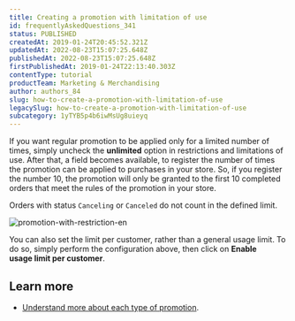 ```yaml
---
title: Creating a promotion with limitation of use
id: frequentlyAskedQuestions_341
status: PUBLISHED
createdAt: 2019-01-24T20:45:52.321Z
updatedAt: 2022-08-23T15:07:25.648Z
publishedAt: 2022-08-23T15:07:25.648Z
firstPublishedAt: 2019-01-24T22:13:40.303Z
contentType: tutorial
productTeam: Marketing & Merchandising
author: authors_84
slug: how-to-create-a-promotion-with-limitation-of-use
legacySlug: how-to-create-a-promotion-with-limitation-of-use
subcategory: 1yTYB5p4b6iwMsUg8uieyq
---
```


If you want regular promotion to be applied only for a limited number of times, simply uncheck the **unlimited** option in restrictions and limitations of use. After that, a field becomes available, to register the number of times the promotion can be applied to purchases in your store. So, if you register the number 10, the promotion will only be granted to the first 10 completed orders that meet the rules of the promotion in your store.

<div class="alert alert-warning">
<p>Orders with status <code>Canceling</code> or <code>Canceled</code> do not count in the defined limit.</p>
</div>

![promotion-with-restriction-en](//images.ctfassets.net/alneenqid6w5/5yz4Gzh3nao86gISu8OsCu/d7a18088185d781c140916bc1bf2299e/Promotion_with_restriction_-_EN.png)

You can also set the limit per customer, rather than a general usage limit. To do so, simply perform the configuration above, then click on **Enable usage limit per customer**.

## Learn more

- [Understand more about each type of promotion](/en/tutorial/creating-promotions-2/).
